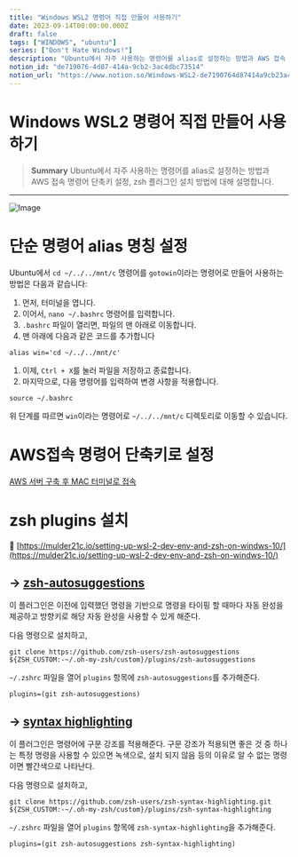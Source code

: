 ```yaml
---
title: "Windows WSL2 명령어 직접 만들어 사용하기"
date: 2023-09-14T00:00:00.000Z
draft: false
tags: ["WINDOWS", "ubuntu"]
series: ["Don't Hate Windows!"]
description: "Ubuntu에서 자주 사용하는 명령어를 alias로 설정하는 방법과 AWS 접속 명령어 단축키 설정, zsh 플러그인 설치 방법에 대해 설명합니다. "
notion_id: "de719076-4d87-414a-9cb2-3ac4dbc73514"
notion_url: "https://www.notion.so/Windows-WSL2-de7190764d87414a9cb23ac4dbc73514"
---
```


# Windows WSL2 명령어 직접 만들어 사용하기

> **Summary**
> Ubuntu에서 자주 사용하는 명령어를 alias로 설정하는 방법과 AWS 접속 명령어 단축키 설정, zsh 플러그인 설치 방법에 대해 설명합니다. 

---

![Image](https://prod-files-secure.s3.us-west-2.amazonaws.com/09ccd4d5-876c-4bba-bbdf-cc77a0a11257/f01f2d3b-078b-4f40-bed7-3a8c010cffbc/Untitled.png?X-Amz-Algorithm=AWS4-HMAC-SHA256&X-Amz-Content-Sha256=UNSIGNED-PAYLOAD&X-Amz-Credential=ASIAZI2LB4666UTLBJ35%2F20250724%2Fus-west-2%2Fs3%2Faws4_request&X-Amz-Date=20250724T102049Z&X-Amz-Expires=3600&X-Amz-Security-Token=IQoJb3JpZ2luX2VjEAIaCXVzLXdlc3QtMiJGMEQCIGLVXaiNCYVMOlZJXhZVY7iEBT15v6iapsiniR%2FX130oAiAc6pJ3ckknMjDsLWofJ1sAQTOU7o%2By9FEiaqHluLXhnSr%2FAwgqEAAaDDYzNzQyMzE4MzgwNSIMwokxMM2gErm%2BBS0%2FKtwDbzfi5rBkmGliH934Q51Wur7%2FCwmYuvGt39xaByRTJdYI%2F7AiLSpgdwSZQG1AqwMRFnfXIg4wjd%2BvM5Q3xryMss6RfBiibFfuo6aJD0kzL%2F2oNEi0ep1qNdJHraIOM395O%2FLfQuqnEARmP6q1yaGH9ApzML9AG1odhH3b%2BQ7ZcDb%2BVLkma1MmOduTFg7xbtnk%2F09pkkwyW6mMm1UYtpA8poEAtFg0Tz4x1qgYgsT4LFusrlDm3e6qgH7BK6AXB3HAWcBzxxL6iPqvR7c25EEadzRDjR3dsHMdlWqB5tKYjRIxVhr%2FPEKsu0qR7Ue4C77AWO%2B2ucQiRfKYakPvr0Yig5kd9xjL5XIsoc6t3qga4swGAKGUTD9VdY8QOqd0MmOWiuNIj0aao9FFtUP76NrksC23q8Jhlf6b5fFO8DhRKe7l1%2F7jm2XEZGPItWs133usxykK8PgUhQ7SKaRmlkXw6qglL3oxMIeXR%2BlJvvtQ6ydjgPA1wniejnD8oVgAY5tzNcDbyQF3XEcr54RuxgmNHszzWXhoYhffkVz6b%2BNg4xOSRyQgm4KORyB6mlRa%2BIae6PfpwXvoJlUDDsadSIob%2FV3hrimKtsAKTvSO%2FKLcoTUv7jxPeBD0VGpdMMowtfaHxAY6pgEpQ5Ul6xu4C%2BtJyI0U3cvgKhGIwHh0tkpcSTsKwtdT9Lww4LjOBwfZITp5JhdwewsHxF6fmN2c0%2B5iVh9XOMwtHdzq0YFi91%2FvM4u4DHhy4mvQwpOWl7IGZr88P2einoKLwyqsjSllO8PS5hSquVuvjiZrDzuFQGKnkau%2BbBnS5gcuRcXnHuo6vmp%2BjePNd0Pg9%2BcmQL3xRavHlk%2BMiC6vt1PkqkFc&X-Amz-Signature=f3fc63b9e747949618af9a17b06dcc6bfb9a4e8aeb229d486bb157280389b342&X-Amz-SignedHeaders=host&x-amz-checksum-mode=ENABLED&x-id=GetObject)

# 단순 명령어 alias 명칭 설정

Ubuntu에서 `cd ~/../../mnt/c` 명령어를 `gotowin`이라는 명령어로 만들어 사용하는 방법은 다음과 같습니다:

1. 먼저, 터미널을 엽니다.
1. 이어서, `nano ~/.bashrc` 명령어를 입력합니다.
1. `.bashrc` 파일이 열리면, 파일의 맨 아래로 이동합니다.
1. 맨 아래에 다음과 같은 코드를 추가합니다
```shell
alias win='cd ~/../../mnt/c'
```

1. 이제, `Ctrl + X`를 눌러 파일을 저장하고 종료합니다.
1. 마지막으로, 다음 명령어를 입력하여 변경 사항을 적용합니다.
```shell
source ~/.bashrc
```

위 단계를 따르면 `win`이라는 명령어로 `~/../../mnt/c` 디렉토리로 이동할 수 있습니다.


# AWS접속 명령어 단축키로 설정

[AWS 서버 구축 후 MAC 터미널로 접속](https://www.notion.so/f7d98040a8fc4ed4bbc5f8301c5d6ab7) 


# zsh plugins 설치

🔗 [https://mulder21c.io/setting-up-wsl-2-dev-env-and-zsh-on-windws-10/](https://mulder21c.io/setting-up-wsl-2-dev-env-and-zsh-on-windws-10/)

## → [zsh-autosuggestions](https://github.com/zsh-users/zsh-autosuggestions)

이 플러그인은 이전에 입력했던 명령을 기반으로 명령을 타이핑 할 때마다 자동 완성을 제공하고 방향키로 해당 자동 완성을 사용할 수 있게 해준다.

다음 명령으로 설치하고,

```shell
git clone https://github.com/zsh-users/zsh-autosuggestions ${ZSH_CUSTOM:-~/.oh-my-zsh/custom}/plugins/zsh-autosuggestions
```

`~/.zshrc` 파일을 열어 `plugins` 항목에 `zsh-autosuggestions`를 추가해준다.

```plain text
plugins=(git zsh-autosuggestions)
```

## → [syntax highlighting](https://github.com/zsh-users/zsh-syntax-highlighting/)

이 플러그인은 명령어에 구문 강조를 적용해준다. 구문 강조가 적용되면 좋은 것 중 하나는 특정 명령을 사용할 수 있으면 녹색으로, 설치 되지 않음 등의 이유로 알 수 없는 명령이면 빨간색으로 나타난다.

다음 명령으로 설치하고,

```shell
git clone https://github.com/zsh-users/zsh-syntax-highlighting.git ${ZSH_CUSTOM:-~/.oh-my-zsh/custom}/plugins/zsh-syntax-highlighting
```

`~/.zshrc` 파일을 열어 `plugins` 항목에 `zsh-syntax-highlighting`을 추가해준다.

```plain text
plugins=(git zsh-autosuggestions zsh-syntax-highlighting)
```

